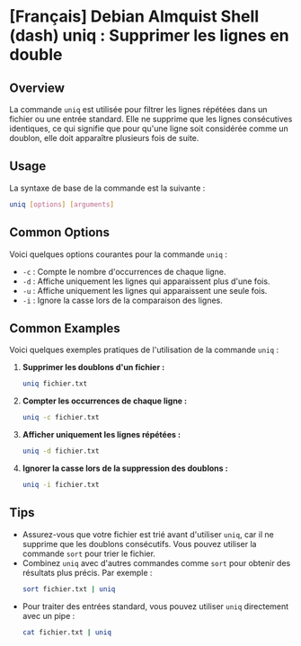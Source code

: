 # [Français] Debian Almquist Shell (dash) uniq : Supprimer les lignes en double

## Overview
La commande `uniq` est utilisée pour filtrer les lignes répétées dans un fichier ou une entrée standard. Elle ne supprime que les lignes consécutives identiques, ce qui signifie que pour qu'une ligne soit considérée comme un doublon, elle doit apparaître plusieurs fois de suite.

## Usage
La syntaxe de base de la commande est la suivante :

```bash
uniq [options] [arguments]
```

## Common Options
Voici quelques options courantes pour la commande `uniq` :

- `-c` : Compte le nombre d'occurrences de chaque ligne.
- `-d` : Affiche uniquement les lignes qui apparaissent plus d'une fois.
- `-u` : Affiche uniquement les lignes qui apparaissent une seule fois.
- `-i` : Ignore la casse lors de la comparaison des lignes.

## Common Examples
Voici quelques exemples pratiques de l'utilisation de la commande `uniq` :

1. **Supprimer les doublons d'un fichier :**
   ```bash
   uniq fichier.txt
   ```

2. **Compter les occurrences de chaque ligne :**
   ```bash
   uniq -c fichier.txt
   ```

3. **Afficher uniquement les lignes répétées :**
   ```bash
   uniq -d fichier.txt
   ```

4. **Ignorer la casse lors de la suppression des doublons :**
   ```bash
   uniq -i fichier.txt
   ```

## Tips
- Assurez-vous que votre fichier est trié avant d'utiliser `uniq`, car il ne supprime que les doublons consécutifs. Vous pouvez utiliser la commande `sort` pour trier le fichier.
- Combinez `uniq` avec d'autres commandes comme `sort` pour obtenir des résultats plus précis. Par exemple :
  ```bash
  sort fichier.txt | uniq
  ```
- Pour traiter des entrées standard, vous pouvez utiliser `uniq` directement avec un pipe :
  ```bash
  cat fichier.txt | uniq
  ```